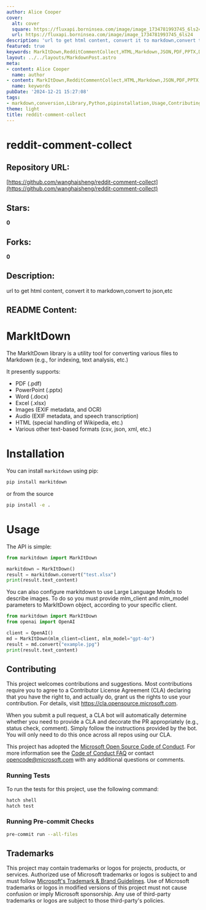 ```yaml
---
author: Alice Cooper
cover:
  alt: cover
  square: https://fluxapi.borninsea.com/image/image_1734781993745_6ls24
  url: https://fluxapi.borninsea.com/image/image_1734781993745_6ls24
description: 'url to get html content, convert it to markdown,convert to json,etc'
featured: true
keywords: MarkItDown,RedditCommentCollect,HTML,Markdown,JSON,PDF,PPTX,DOCX,XLSX,Images,Audio,HTMLHandling,Wikipedia,Installation,Pip,SourceCode,Usage,LargeLanguageModels,Contributing,CLA,MicrosoftOpenSourceCodeOfConduct,Tests,Pre-commitChecks,Trademarks
layout: ../../layouts/MarkdownPost.astro
meta:
- content: Alice Cooper
  name: author
- content: MarkItDown,RedditCommentCollect,HTML,Markdown,JSON,PDF,PPTX,DOCX,XLSX,Images,Audio,HTMLHandling,Wikipedia,Installation,Pip,SourceCode,Usage,LargeLanguageModels,Contributing,CLA,MicrosoftOpenSourceCodeOfConduct,Tests,Pre-commitChecks,Trademarks
  name: keywords
pubDate: '2024-12-21 15:27:08'
tags:
- markdown,conversion,Library,Python,pipinstallation,Usage,Contributing,Testing,Pre-commitChecks,Trademarks
theme: light
title: reddit-comment-collect
---
```


# reddit-comment-collect

## Repository URL: 
[https://github.com/wanghaisheng/reddit-comment-collect](https://github.com/wanghaisheng/reddit-comment-collect)

## Stars: 
**0**

## Forks: 
**0**

## Description: 
url to get html content, convert it to markdown,convert to json,etc

## README Content: 
# MarkItDown

The MarkItDown library is a utility tool for converting various files to Markdown (e.g., for indexing, text analysis, etc.)

It presently supports:

- PDF (.pdf)
- PowerPoint (.pptx)
- Word (.docx)
- Excel (.xlsx)
- Images (EXIF metadata, and OCR)
- Audio (EXIF metadata, and speech transcription)
- HTML (special handling of Wikipedia, etc.)
- Various other text-based formats (csv, json, xml, etc.)

# Installation

You can install `markitdown` using pip:

```python
pip install markitdown
```

or from the source

```sh
pip install -e .
```


# Usage
The API is simple:

```python
from markitdown import MarkItDown

markitdown = MarkItDown()
result = markitdown.convert("test.xlsx")
print(result.text_content)
```

You can also configure markitdown to use Large Language Models to describe images. To do so you must provide mlm_client and mlm_model parameters to MarkItDown object, according to your specific client.

```python
from markitdown import MarkItDown
from openai import OpenAI

client = OpenAI()
md = MarkItDown(mlm_client=client, mlm_model="gpt-4o")
result = md.convert("example.jpg")
print(result.text_content)
```

## Contributing

This project welcomes contributions and suggestions.  Most contributions require you to agree to a
Contributor License Agreement (CLA) declaring that you have the right to, and actually do, grant us
the rights to use your contribution. For details, visit https://cla.opensource.microsoft.com.

When you submit a pull request, a CLA bot will automatically determine whether you need to provide
a CLA and decorate the PR appropriately (e.g., status check, comment). Simply follow the instructions
provided by the bot. You will only need to do this once across all repos using our CLA.

This project has adopted the [Microsoft Open Source Code of Conduct](https://opensource.microsoft.com/codeofconduct/).
For more information see the [Code of Conduct FAQ](https://opensource.microsoft.com/codeofconduct/faq/) or
contact [opencode@microsoft.com](mailto:opencode@microsoft.com) with any additional questions or comments.

### Running Tests

To run the tests for this project, use the following command:

```sh
hatch shell
hatch test
```

### Running Pre-commit Checks

```sh
pre-commit run --all-files
```

## Trademarks

This project may contain trademarks or logos for projects, products, or services. Authorized use of Microsoft 
trademarks or logos is subject to and must follow 
[Microsoft's Trademark & Brand Guidelines](https://www.microsoft.com/en-us/legal/intellectualproperty/trademarks/usage/general).
Use of Microsoft trademarks or logos in modified versions of this project must not cause confusion or imply Microsoft sponsorship.
Any use of third-party trademarks or logos are subject to those third-party's policies.

